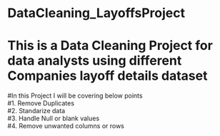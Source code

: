 # DataCleaning_LayoffsProject 
# This is a Data Cleaning Project for data analysts using different Companies layoff details dataset
#In this Project I will be covering below points </br>
#1. Remove Duplicates </br>
#2. Standarize data </br>
#3. Handle Null or blank values </br>
#4. Remove unwanted columns or rows </br>
